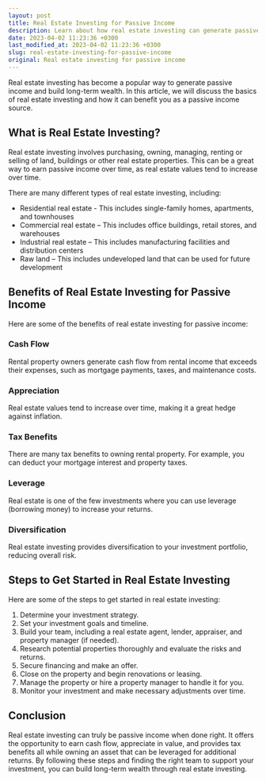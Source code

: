 ```yaml
---
layout: post
title: Real Estate Investing for Passive Income
description: Learn about how real estate investing can generate passive income and build long-term wealth.
date: 2023-04-02 11:23:36 +0300
last_modified_at: 2023-04-02 11:23:36 +0300
slug: real-estate-investing-for-passive-income
original: Real estate investing for passive income
---
```

Real estate investing has become a popular way to generate passive income and build long-term wealth. In this article, we will discuss the basics of real estate investing and how it can benefit you as a passive income source.

## What is Real Estate Investing?

Real estate investing involves purchasing, owning, managing, renting or selling of land, buildings or other real estate properties. This can be a great way to earn passive income over time, as real estate values tend to increase over time.

There are many different types of real estate investing, including:

- Residential real estate - This includes single-family homes, apartments, and townhouses
- Commercial real estate – This includes office buildings, retail stores, and warehouses
- Industrial real estate – This includes manufacturing facilities and distribution centers
- Raw land – This includes undeveloped land that can be used for future development

## Benefits of Real Estate Investing for Passive Income

Here are some of the benefits of real estate investing for passive income:

### Cash Flow

Rental property owners generate cash flow from rental income that exceeds their expenses, such as mortgage payments, taxes, and maintenance costs.

### Appreciation

Real estate values tend to increase over time, making it a great hedge against inflation.

### Tax Benefits

There are many tax benefits to owning rental property. For example, you can deduct your mortgage interest and property taxes.

### Leverage

Real estate is one of the few investments where you can use leverage (borrowing money) to increase your returns.

### Diversification

Real estate investing provides diversification to your investment portfolio, reducing overall risk.

## Steps to Get Started in Real Estate Investing

Here are some of the steps to get started in real estate investing:

1. Determine your investment strategy.
2. Set your investment goals and timeline.
3. Build your team, including a real estate agent, lender, appraiser, and property manager (if needed).
4. Research potential properties thoroughly and evaluate the risks and returns.
5. Secure financing and make an offer.
6. Close on the property and begin renovations or leasing.
7. Manage the property or hire a property manager to handle it for you.
8. Monitor your investment and make necessary adjustments over time.

## Conclusion

Real estate investing can truly be passive income when done right. It offers the opportunity to earn cash flow, appreciate in value, and provides tax benefits all while owning an asset that can be leveraged for additional returns. By following these steps and finding the right team to support your investment, you can build long-term wealth through real estate investing.